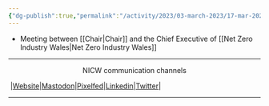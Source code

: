 ```yaml
---
{"dg-publish":true,"permalink":"/activity/2023/03-march-2023/17-mar-2023/"}
---
```



- Meeting between [[Chair\|Chair]] and the Chief Executive of [[Net Zero Industry Wales\|Net Zero Industry Wales]]
***
<p style="text-align: center;">NICW communication channels</p>

󠁧 |[Website](https://nationalinfrastructurecommission.wales)|[Mastodon](https://toot.wales/@NICW)|[Pixelfed](https://pix.toot.wales/NICW)|[Linkedin](https://www.linkedin.com/company/26268509/)|[Twitter](https://twitter.com/InfraCommCymru)|
***
